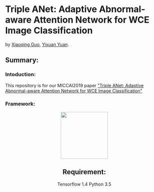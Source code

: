 # Triple ANet: Adaptive Abnormal-aware Attention Network for WCE Image Classification

by [Xiaoqing Guo](https://guo-xiaoqing.github.io/), [Yixuan Yuan](http://www.ee.cityu.edu.hk/~yxyuan/people/people.htm).

## Summary:
### Intoduction:
This repository is for our MICCAI2019 paper ["Triple ANet: Adaptive Abnormal-aware Attention Network for WCE Image Classification"]()
### Framework:
<!--![image](https://github.com/Guo-Xiaoqing/Triple-ANet/tree/master/image/framework.png)-->
<div align=center><img width="150" height="150" src="https://github.com/Guo-Xiaoqing/Triple-ANet/tree/master/image/framework.png"/>

## Requirement:
Tensorflow 1.4
Python 3.5
